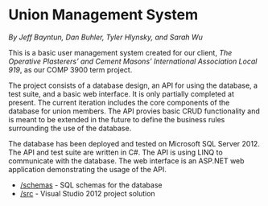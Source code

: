 # Union Management System
*By Jeff Bayntun, Dan Buhler, Tyler Hlynsky, and Sarah Wu*

This is a basic user management system created for our client, *The Operative Plasterers’ and Cement Masons’ International Association Local 919*, as our COMP 3900 term project.

The project consists of a database design, an API for using the database, a test suite, and a basic web interface. It is only partially completed at present. The current iteration includes the core components of the database for union members. The API provies basic CRUD functionality and is meant to be extended in the future to define the business rules surrounding the use of the database.

The database has been deployed and tested on Microsoft SQL Server 2012. The API and test suite are written in C#. The API is using LINQ to communicate with the database. The web interface is an ASP.NET web application demonstrating the usage of the API.

* [/schemas](/schemas) - SQL schemas for the database
* [/src](/src) - Visual Studio 2012 project solution
